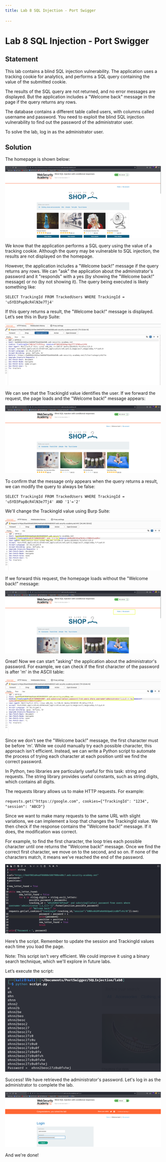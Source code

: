 ```yaml
---
title: Lab 8 SQL Injection - Port Swigger

---
```


# Lab 8 SQL Injection - Port Swigger

## Statement

 This lab contains a blind SQL injection vulnerability. The application uses a tracking cookie for analytics, and performs a SQL query containing the value of the submitted cookie.

The results of the SQL query are not returned, and no error messages are displayed. But the application includes a "Welcome back" message in the page if the query returns any rows.

The database contains a different table called users, with columns called username and password. You need to exploit the blind SQL injection vulnerability to find out the password of the administrator user.

To solve the lab, log in as the administrator user. 

## Solution

The homepage is shown below:


<img src="./image1.png" alt="image" />


We know that the application performs a SQL query using the value of a tracking cookie. Although the query may be vulnerable to SQL injection, the results are not displayed on the homepage.

However, the application includes a "Welcome back!" message if the query returns any rows. We can "ask" the application about the administrator's password and it "responds" with a yes (by showing the "Welcome back!" message) or no (by not showing it). The query being executed is likely something like:

`SELECT TrackingId FROM TrackedUsers WHERE TrackingId = 'u5YD3PapBcR4lN3e7Tj4'`

If this query returns a result, the "Welcome back!" message is displayed. Let’s see this in Burp Suite:


<img src="./image2.png" alt="image" />


We can see that the TrackingId value identifies the user. If we forward the request, the page loads and the "Welcome back!" message appears:


<img src="./image3.png" alt="image" />

To confirm that the message only appears when the query returns a result, we can modify the query to always be false:

`SELECT TrackingId FROM TrackedUsers WHERE TrackingId = 'u5YD3PapBcR4lN3e7Tj4' AND '1'='2'`

We'll change the TrackingId value using Burp Suite:

<img src="./image4.png" alt="image" />

If we forward this request, the homepage loads without the "Welcome back!" message:


<img src="./image5.png" alt="image" />

Great! Now we can start "asking" the application about the administrator's password. For example, we can check if the first character of the password is after 'm' in the ASCII table:


<img src="./image6.png" alt="image" />


Since we don't see the "Welcome back!" message, the first character must be before 'm'. While we could manually try each possible character, this approach isn't efficient. Instead, we can write a Python script to automate the process of trying each character at each position until we find the correct password.

In Python, two libraries are particularly useful for this task: string and requests. The string library provides useful constants, such as string.digits, which contains all digits.

The requests library allows us to make HTTP requests. For example:

`requests.get("https://google.com", cookies={"TrackingId": "1234", "session": "ABCD"}`

Since we want to make many requests to the same URL with slight variations, we can implement a loop that changes the TrackingId value. We then check if the response contains the "Welcome back!" message. If it does, the modification was correct.

For example, to find the first character, the loop tries each possible character until one returns the "Welcome back!" message. Once we find the correct first character, we move on to the second, and so on. If none of the characters match, it means we've reached the end of the password.


<img src="./image7.png" alt="image" />


Here’s the script. Remember to update the session and TrackingId values each time you load the page.

Note: This script isn't very efficient. We could improve it using a binary search technique, which we'll explore in future labs.

Let’s execute the script:


<img src="./image8.png" alt="image" />


Success! We have retrieved the administrator's password. Let's log in as the administrator to complete the lab.

<img src="./image9.png" alt="image" />

And we're done!

